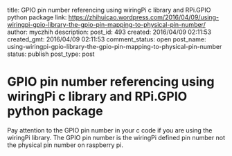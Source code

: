title: GPIO pin number referencing  using wiringPi c library and RPi.GPIO python package
link: https://zhihuicao.wordpress.com/2016/04/09/using-wiringpi-gpio-library-the-gpio-pin-mapping-to-physical-pin-number/
author: myczhih
description: 
post_id: 493
created: 2016/04/09 02:11:53
created_gmt: 2016/04/09 02:11:53
comment_status: open
post_name: using-wiringpi-gpio-library-the-gpio-pin-mapping-to-physical-pin-number
status: publish
post_type: post

# GPIO pin number referencing  using wiringPi c library and RPi.GPIO python package

Pay attention to the GPIO pin number in your c code if you are using the wiringPi library. The GPIO pin number is the wiringPi defined pin number not the physical pin number on raspberry pi.